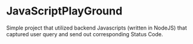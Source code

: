# JavaScriptPlayGround

Simple project that utilized backend Javascripts (written in NodeJS) that captured user query and send out corresponding Status Code.
